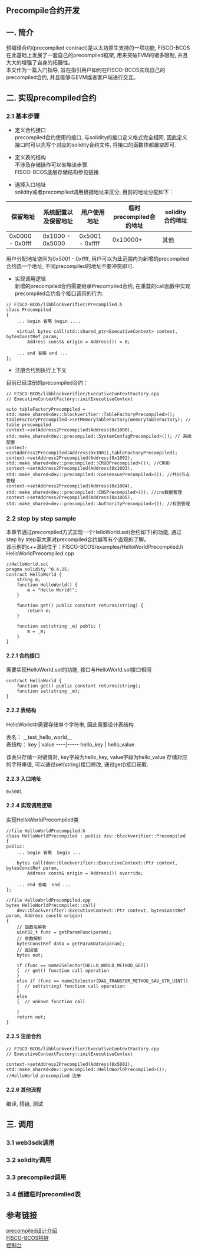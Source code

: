 ## Precompile合约开发

## 一. 简介
预编译合约(precompiled contract)是以太坊原生支持的一项功能, FISCO-BCOS在此基础上发展了一套自己的precompiled框架, 用来突破EVM的诸多限制, 并且大大的增强了自身的拓展性。  
本文作为一篇入门指导, 旨在指引用户如何在FISCO-BCOS实现自己的precompiled合约, 并且能够与EVM或者客户端进行交互。

## 二. 实现precompiled合约
### 2.1 基本步骤
- 定义合约接口  
precompiled合约使用的接口, 与solidity的接口定义格式完全相同,  因此定义接口时可以先写个对应的solidity合约文件, 将接口的函数体都置空即可.

- 定义表的结构  
不涉及存储操作可以省略该步骤.   
FISCO-BCOS底层存储结构参见链接.

- 选择入口地址  
solidity或者precompiled调用根据地址来区分, 目前的地址分配如下：

保留地址 | 系统配置以及保留地址 | 用户使用地址 | 临时precompiled合约地址 | solidity合约地址
---------|----------|--------------|------|--------- 
0x0000 - 0x0fff | 0x1000 - 0x5000 | 0x5001 - 0xffff | 0x10000+ | 其他

 用户分配地址空间为0x5001 - 0xffff, 用户可以为此范围内为新增的precompiled合约选一个地址, 不同precompiled的地址不要冲突即可.

- 实现调用逻辑  
新增的precompiled合约需要继承Precompiled合约, 在重载的call函数中实现precompiled合约各个接口调用的行为.
```
// FISCO-BCOS/libblockverifier/Precompiled.h
class Precompiled
{
    ... begin 省略 begin ....
    
    virtual bytes call(std::shared_ptr<ExecutiveContext> context, bytesConstRef param,
        Address const& origin = Address()) = 0;
    
    ... end 省略 end ...
};
```

- 注册合约到执行上下文

目前已经注册的precompiled合约：
```
// FISCO-BCOS/libblockverifier/ExecutiveContextFactory.cpp
// ExecutiveContextFactory::initExecutiveContext

auto tableFactoryPrecompiled = std::make_shared<dev::blockverifier::TableFactoryPrecompiled>(); 
tableFactoryPrecompiled->setMemoryTableFactory(memoryTableFactory); // table precompiled
context->setAddress2Precompiled(Address(0x1000), std::make_shared<dev::precompiled::SystemConfigPrecompiled>()); // 系统配置
context->setAddress2Precompiled(Address(0x1001),tableFactoryPrecompiled);
context->setAddress2Precompiled(Address(0x1002),  std::make_shared<dev::precompiled::CRUDPrecompiled>()); //CRUD
context->setAddress2Precompiled(Address(0x1003),  std::make_shared<dev::precompiled::ConsensusPrecompiled>()); //共识节点管理
context->setAddress2Precompiled(Address(0x1004),  std::make_shared<dev::precompiled::CNSPrecompiled>()); //cns数据管理
context->setAddress2Precompiled(Address(0x1005), std::make_shared<dev::precompiled::AuthorityPrecompiled>()); //权限管理
```

### 2.2 step by step sample  
本章节通过precompiled方式实现一个HelloWorld.sol(合约如下)的功能, 通过step by step带大家对precompiled合约编写有个直观的了解。  
该示例的c++源码位于：FISCO-BCOS/examples/HelloWorldPrecompiled.h HelloWorldPrecompiled.cpp
```
//HelloWorld.sol
pragma solidity ^0.4.25;
contract HelloWorld {
    string m;
    function HelloWorld() {
        m = "Hello World!";
    }
    
    function get() public constant returns(string) {
        return m;
    }
    
    function set(string _m) public {
        m = _m;
    }
}
```

#### 2.2.1 合约接口  
需要实现HelloWorld.sol的功能, 接口与HelloWorld.sol接口相同
```
contract HelloWorld {
    function get() public constant returns(string);
    function set(string _m);
}
```

#### 2.2.2 表结构  
HelloWorld中需要存储单个字符串, 因此需要设计表结构. 

表名： \_\_test_hello_world\_\_  
表结构：
key | value
----|-----
hello_key | hello_value

该表只存储一对键值对, key字段为hello_key, value字段为hello_value 存储对应的字符串值, 可以通过set(string)接口修改, 通过get()接口获取.

#### 2.2.3 入口地址
```
0x5001
```

#### 2.2.4 实现调用逻辑  
实现HelloWorldPrecompiled类
```
//file HelloWorldPrecompiled.h
class HelloWorldPrecompiled : public dev::blockverifier::Precompiled
{
public:
    ... begin 省略  begin ...
    
    bytes call(dev::blockverifier::ExecutiveContext::Ptr context, bytesConstRef param,
        Address const& origin = Address()) override;
        
    ... end 省略  end ...
};

//file HelloWorldPrecompiled.cpp
bytes HelloWorldPrecompiled::call(
    dev::blockverifier::ExecutiveContext::Ptr context, bytesConstRef param, Address const& origin)
{
    // 函数名解析
    uint32_t func = getParamFunc(param);
    // 参数解析
    bytesConstRef data = getParamData(param);
    // 返回值
    bytes out;
    
    if (func == name2Selector[HELLO_WORLD_METHOD_GET])
    {  // get() function call operation
    }
    else if (func == name2Selector[DAG_TRANSFER_METHOD_SAV_STR_UINT])
    {  // set(string) function call operation
    }
    else
    {  // unkown function call
        
    }
    return out;
}

```

#### 2.2.5 注册合约
```
// FISCO-BCOS/libblockverifier/ExecutiveContextFactory.cpp
// ExecutiveContextFactory::initExecutiveContext

context->setAddress2Precompiled(Address(0x5001), std::make_shared<dev::precompiled::HelloWorldPrecompiled>()); //HelloWorld precompiled 注册
```

#### 2.2.6 其他流程  
编译, 搭链, 测试

## 三. 调用 

### 3.1 web3sdk调用
### 3.2 solidity调用
### 3.3 precompiled调用
### 3.4 创建临时precomlied表

## 参考链接
[precompiled设计介绍](https://github.com/FISCO-BCOS/FISCO-BCOS-DOC/blob/6b15a14b346f5369a262c74bda5bc2b0fd2012f9/docs/design/virtual_machine/precompiled.md)  
[FISCO-BCOS搭链](https://github.com/FISCO-BCOS/FISCO-BCOS-DOC/blob/feature-2.0.0/docs/manual/build_chain.md)  
[控制台](https://github.com/FISCO-BCOS/FISCO-BCOS-DOC/blob/feature-2.0.0/docs/manual/console.md)
